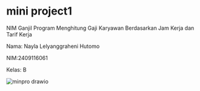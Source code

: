 # mini project1

NIM Ganjil
Program Menghitung Gaji Karyawan Berdasarkan Jam Kerja dan Tarif Kerja

Nama: Nayla Lelyanggraheni Hutomo

NIM:2409116061

Kelas: B

![minpro drawio](https://github.com/user-attachments/assets/efbf74c9-38a1-4631-97fb-f6ab49860db6)

